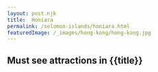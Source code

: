 ```yaml
---
layout: post.njk
title: 	Honiara
permalink: /solomon-islands/honiara.html
featuredImage: /_images/hong-kong/hong-kong.jpg
---
```

## Must see attractions in {{title}}